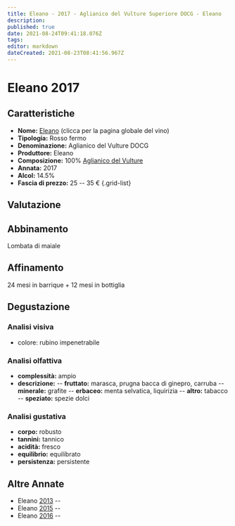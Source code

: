 ```yaml
---
title: Eleano - 2017 - Aglianico del Vulture Superiore DOCG - Eleano
description: 
published: true
date: 2021-08-24T09:41:18.076Z
tags: 
editor: markdown
dateCreated: 2021-08-23T08:41:56.967Z
---
```


# Eleano 2017

## Caratteristiche
- **Nome:** [Eleano](/vini/Italia/Basilicata/Eleano/Eleano/scheda-globale) (clicca per la pagina globale del vino) 
- **Tipologia:** Rosso fermo
- **Denominazione:** Aglianico del Vulture DOCG 
- **Produttore:** Eleano 
- **Composizione:** 100% [Aglianico del Vulture](/vitigni/bacca-nera/aglianico-del-vulture)
- **Annata:** 2017
- **Alcol:** 14.5%
- **Fascia di prezzo:** 25 -- 35 €
{.grid-list}

## Valutazione

<span class="valutazione star-5"></span>

## Abbinamento
Lombata di maiale

## Affinamento
24 mesi in barrique + 12 mesi in bottiglia 

## Degustazione

### Analisi visiva
- colore: rubino impenetrabile

### Analisi olfattiva
- **complessità:**  ampio
- **descrizione:** 
-- **fruttato:** marasca, prugna bacca di ginepro, carruba
-- **minerale:** grafite
-- **erbaceo:** menta selvatica, liquirizia
-- **altro:** tabacco
-- **speziato:** spezie dolci

### Analisi gustativa
- **corpo:** robusto
- **tannini:** tannico
- **acidità:** fresco
- **equilibrio:** equilibrato
- **persistenza:** persistente

## Altre Annate
- Eleano [2013](/vini/Italia/Basilicata/Eleano/Eleano/2013) -- <span class="star-4"></span>
- Eleano [2015](/vini/Italia/Basilicata/Eleano/Eleano/2015) -- <span class="star-5"></span>
- Eleano [2016](/vini/Italia/Basilicata/Eleano/Eleano/2016) -- <span class="star-5"></span>